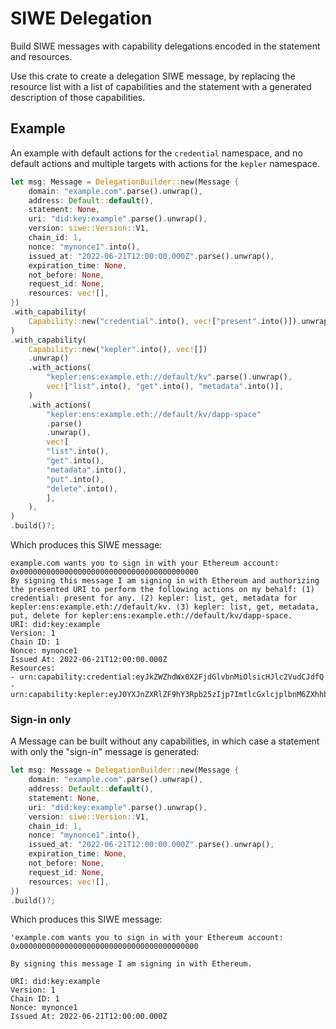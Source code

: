 # SIWE Delegation

Build SIWE messages with capability delegations encoded in the statement and resources.

Use this crate to create a delegation SIWE message, by replacing the resource list with a list of capabilities and the statement with a generated description of those capabilities.

## Example

An example with default actions for the `credential` namespace, and no default actions and multiple targets with actions for the `kepler` namespace.
```rust
let msg: Message = DelegationBuilder::new(Message {
    domain: "example.com".parse().unwrap(),
    address: Default::default(),
    statement: None,
    uri: "did:key:example".parse().unwrap(),
    version: siwe::Version::V1,
    chain_id: 1,
    nonce: "mynonce1".into(),
    issued_at: "2022-06-21T12:00:00.000Z".parse().unwrap(),
    expiration_time: None,
    not_before: None,
    request_id: None,
    resources: vec![],
})
.with_capability(
    Capability::new("credential".into(), vec!["present".into()]).unwrap(),
)
.with_capability(
    Capability::new("kepler".into(), vec![])
	.unwrap()
	.with_actions(
	    "kepler:ens:example.eth://default/kv".parse().unwrap(),
	    vec!["list".into(), "get".into(), "metadata".into()],
	)
	.with_actions(
	    "kepler:ens:example.eth://default/kv/dapp-space"
		.parse()
		.unwrap(),
	    vec![
		"list".into(),
		"get".into(),
		"metadata".into(),
		"put".into(),
		"delete".into(),
	    ],
	),
)
.build()?;
```

Which produces this SIWE message:
```
example.com wants you to sign in with your Ethereum account:
0x0000000000000000000000000000000000000000
By signing this message I am signing in with Ethereum and authorizing the presented URI to perform the following actions on my behalf: (1) credential: present for any. (2) kepler: list, get, metadata for kepler:ens:example.eth://default/kv. (3) kepler: list, get, metadata, put, delete for kepler:ens:example.eth://default/kv/dapp-space.
URI: did:key:example
Version: 1
Chain ID: 1
Nonce: mynonce1
Issued At: 2022-06-21T12:00:00.000Z
Resources:
- urn:capability:credential:eyJkZWZhdWx0X2FjdGlvbnMiOlsicHJlc2VudCJdfQ
- urn:capability:kepler:eyJ0YXJnZXRlZF9hY3Rpb25zIjp7ImtlcGxlcjplbnM6ZXhhbXBsZS5ldGg6Ly9kZWZhdWx0L2t2IjpbImxpc3QiLCJnZXQiLCJtZXRhZGF0YSJdLCJrZXBsZXI6ZW5zOmV4YW1wbGUuZXRoOi8vZGVmYXVsdC9rdi9kYXBwLXNwYWNlIjpbImxpc3QiLCJnZXQiLCJtZXRhZGF0YSIsInB1dCIsImRlbGV0ZSJdfX0
```

### Sign-in only

A Message can be built without any capabilities, in which case a statement with only the "sign-in" message is generated:
```rust
let msg: Message = DelegationBuilder::new(Message {
    domain: "example.com".parse().unwrap(),
    address: Default::default(),
    statement: None,
    uri: "did:key:example".parse().unwrap(),
    version: siwe::Version::V1,
    chain_id: 1,
    nonce: "mynonce1".into(),
    issued_at: "2022-06-21T12:00:00.000Z".parse().unwrap(),
    expiration_time: None,
    not_before: None,
    request_id: None,
    resources: vec![],
})
.build()?;
```

Which produces this SIWE message:
```
'example.com wants you to sign in with your Ethereum account:
0x0000000000000000000000000000000000000000

By signing this message I am signing in with Ethereum.

URI: did:key:example
Version: 1
Chain ID: 1
Nonce: mynonce1
Issued At: 2022-06-21T12:00:00.000Z
```
